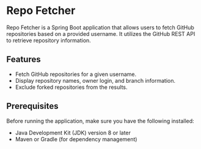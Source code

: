 # Repo Fetcher
Repo Fetcher is a Spring Boot application that allows users to fetch GitHub repositories based on a provided username. It utilizes the GitHub REST API to retrieve repository information.

## Features
- Fetch GitHub repositories for a given username.
- Display repository names, owner login, and branch information.
- Exclude forked repositories from the results.

## Prerequisites

Before running the application, make sure you have the following installed:

- Java Development Kit (JDK) version 8 or later
- Maven or Gradle (for dependency management)